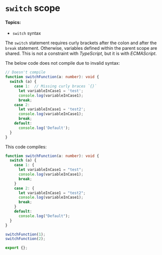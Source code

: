 # `switch` scope

#### Topics:
- `switch` syntax

The `switch` statement requires curly brackets after the colon and after the `break` statement.
Otherwise, variables defined within the parent scope are shared.
This is not a constraint with _TypeScript_, but it is with _ECMAScript_.

The below code does not compile due to invalid syntax:

```typescript
// Doesn't compile
function switchFunction(a: number): void {
  switch (a) {
    case 1:  // Missing curly braces `{}`
      let variableInCase1 = 'test';
      console.log(variableInCase1);
      break;
    case 2:
      let variableInCase1 = 'test2';
      console.log(variableInCase1);
      break;
    default:
      console.log('Default');
  }
}
```

This code compiles:

```typescript
function switchFunction(a: number): void {
  switch (a) {
    case 1: {
      let variableInCase1 = "test";
      console.log(variableInCase1);
      break;
    }
    case 2: {
      let variableInCase1 = "test2";
      console.log(variableInCase1);
      break;
    }
    default:
      console.log("Default");
  }
}

switchFunction(1);
switchFunction(2);

export {};
```
